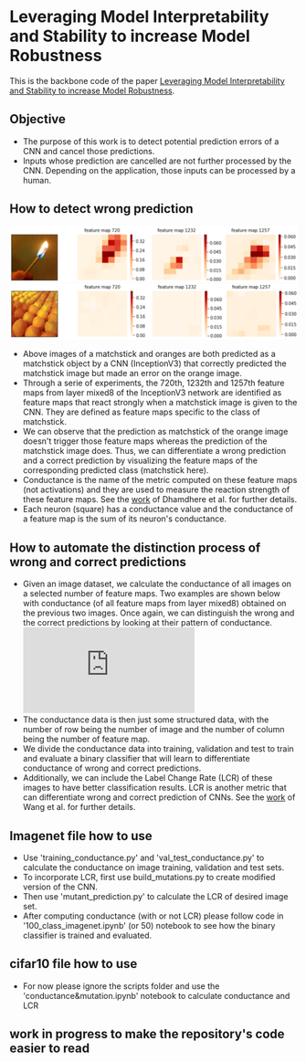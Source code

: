 # Leveraging Model Interpretability and Stability to increase Model Robustness

This is the backbone code of the paper [Leveraging Model Interpretability and Stability to increase Model Robustness](https://arxiv.org/abs/1910.00387).
## Objective
- The purpose of this work is to detect potential prediction errors of a CNN and cancel those predictions.
- Inputs whose prediction are cancelled are not further processed by the CNN. Depending on the application, those inputs can be processed by a human.
## How to detect wrong prediction
![matchstick](match_cond.png)
![orange](orange_cond.png)
- Above images of a matchstick and oranges are both predicted as a matchstick object by a CNN (InceptionV3) that correctly predicted the matchstick image but made an error on the orange image.
- Through a serie of experiments, the 720th, 1232th and 1257th feature maps from layer mixed8 of the InceptionV3 network are identified as feature maps that react strongly when a matchstick image is given to the CNN. They are defined as feature maps specific to the class of matchstick.
- We can observe that the prediction as matchstick of the orange image doesn't trigger those feature maps whereas the prediction of the matchstick image does. Thus, we can differentiate a wrong prediction and a correct prediction by visualizing the feature maps of the corresponding predicted class (matchstick here).
- Conductance is the name of the metric computed on these feature maps (not activations) and they are used to measure the reaction strength of these feature maps. See the [work](https://arxiv.org/abs/1805.12233) of Dhamdhere et al. for further details.
- Each neuron (square) has a conductance value and the conductance of a feature map is the sum of its neuron's conductance.
## How to automate the distinction process of wrong and correct predictions
- Given an image dataset, we calculate the conductance of all images on a selected number of feature maps. Two examples are shown below with conductance (of all feature maps from layer mixed8) obtained on the previous two images. Once again, we can distinguish the wrong and the correct predictions by looking at their pattern of conductance.
![match_allcond.pdf](https://github.com/feiwu77777/Leveraging-Model-Interpretability-and-Stability-to-increase-Model-Robustness/files/3827697/match_allcond.pdf)
- The conductance data is then just some structured data, with the number of row being the number of image and the number of column being the number of feature map.
- We divide the conductance data into training, validation and test to train and evaluate a binary classifier that will learn to differentiate conductance of wrong and correct predictions.
- Additionally, we can include the Label Change Rate (LCR) of these images to have better classification results. LCR is another metric that can differentiate wrong and correct prediction of CNNs. See the [work](https://arxiv.org/abs/1812.05793) of Wang et al. for further details.
## Imagenet file how to use
- Use 'training_conductance.py' and 'val_test_conductance.py' to calculate the conductance on image training, validation and test sets.
- To incorporate LCR, first use build_mutations.py to create modified version of the CNN.
- Then use 'mutant_prediction.py' to calculate the LCR of desired image set.
- After computing conductance (with or not LCR) please follow code in '100_class_imagenet.ipynb' (or 50) notebook to see how the binary classifier is trained and evaluated.

## cifar10 file how to use
- For now please ignore the scripts folder and use the 'conductance&mutation.ipynb' notebook to calculate conductance and LCR

## work in progress to make the repository's code easier to read
